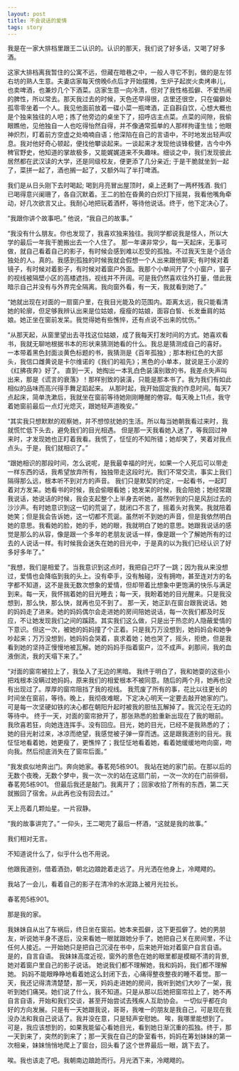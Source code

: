 ```yaml
---
layout: post
title: 不会说话的爱情
tags: story
---
```


我是在一家大排档里跟王二认识的。认识的那天，我们说了好多话，又喝了好多酒。

这家大排档离我暂住的公寓不远，但藏在暗巷之中，一般人寻它不到，做的是左邻右坊的熟人生意。夫妻店家每天傍晚6点后才开始摆摊，生炉子起炭火卖烤串儿，也卖啤酒，也兼炒几个下酒菜。店家生意一向冷清，但对了我性格孤僻、不爱热闹的脾性，所以常去。那天我过去的时候，天色还早得很，店里还很空，只在偏僻处孤零零坐着一个人。我见他面前放着一碟小菜一瓶啤酒，正自斟自饮，心想大概也是个独来独往的人吧；拣了他旁边的桌坐下了，招呼店主点菜。点菜的间隙，我偷眼瞧他，见他独自一人也吃得怡然自得，并不像通常孤单的人那样拘谨生怯；他眼神炽烈，盯着前方空虚之处喃喃自语；他深陷在自己的言语中，不时地发出轻声叹息。我对他好奇心顿起，便找他攀谈起来。一谈起来才发现他谈锋极健，古今中外稗官野史，他知道的掌故极多，又能娓娓道来不失趣味。细谈之中，我们发现彼此居然都在武汉读的大学，还是同级校友，便更添了几分亲近; 于是干脆就坐到一起了，菜拼一起了，酒也搁一起了，又额外叫了半打啤酒。

我们是从日头刚下去时喝起; 喝到月亮冒出屋顶时，桌上还剩了一两杯残酒. 我们已喝得意兴阑珊了，各自沉默着。王二的脸在昏黄的白炽灯下摇晃，我看他嘴角牵动，好几次欲言又止。我耐心地把玩着酒杯，等待他说话。终于，他下定决心了。

“我跟你讲个故事吧。” 他说，“我自己的故事。”

“我没有什么朋友。你也发现了，我喜欢独来独往。我同学都说我是怪人，所以大学的最后一年我干脆搬出去一个人住了。 那一年课非常少，每一天起床，无事可做，就自己看着自己的影子，有时候会感到难以忍受的孤独。不过我天生是个适合独处的人。真的。我感到孤独的时候我就会假想一个人出来跟他聊天; 有时候对着镜子，有时候对着影子，有时候对着窗户外面。我那个小单间开了个小窗户，窗子的视线被隔壁小区的高楼遮挡，视线并不开阔。可是我仍然喜欢往外打量，借此我暗示自己并没有与外界完全隔离。我向窗外看，有一天，我就看到她了。”

“她就出现在对面的一扇窗户里，在我目光能及的范围内。距离太远，我只能看清她的轮廓，但足够我辨认出来是位姑娘，瘦瘦的姑娘，面容白皙、长发垂肩的姑娘。她正坐在窗前发呆。我觉得她有些憔悴，还有点说不出来的忧伤。”

“从那天起，从窗里望出去寻找这位姑娘，成了我每天打发时间的方式。她喜欢看书，我就无聊地根据书本的形状来猜测她看的什么。我总是猜测成自己的喜好。 一本带着黑色封面淡黄色标题的书，我猜测是《百年孤独》; 那本粉红色的大部头，我信口雌黄说是卡尔维诺的《我们的祖先》；黑色的小单本，就说是王小波的《红拂夜奔》好了。 直到一天，她掏出一本乳白色装潢别致的书，我差点失声叫出来，那是《谎言的衰落》！那样别致的装潢，只能是那本书了。我为我们有如此相似的品味而高兴得手舞足蹈起来。 从那时起，我开始固定我的作息时间。每天7点起床，简单洗漱后，我就坐在窗前等待她刚刚睡醒的倦容。每天晚上11点，我守着她窗前最后一点灯光熄灭，跟她轻声道晚安。”

“其实我只想默默的观察她，并不想惊扰她的生活。所以每当她朝我看过来时，我就慌忙低下头去，避免我们的目光相遇。 但是那一天我看她入迷了，等我回过神来时，才发现她也正盯着我看。我慌了，怔怔的不知所错；她却笑了，笑着对我点点头。于是，我们就相识了。”

“跟她相识的那段时间，怎么说呢，是我最幸福的时光，如果一个人死后可以带走一样东西的话，我希望放弃所有，独独带走这段时光。我们不常交流，事实上我们隔得那么远，根本听不到对方的声音。 我们只是默契的约定，一起看书，一起盯着对方发呆。她看书的时候，我会偷眼看她；她发呆的时候，我会陪她；她经常跟我说话，她说话的时候，我会支起整个上半身去听她，虽然听到的只是风刮过去的沙沙声。有时她意识到这一切的荒诞了，就闭口不言了，摇着头对我笑。我就陪着她笑；但是我会告诉她，这一切都不荒诞。虽然听不到她的声音，但是我依然明白她的意思。我看她的脸，她的手，她的眼，我就明白了她的意思。她跟我说话的感觉是那么的从容，像是跟一个多年的老朋友说话一样，像是跟一个了解她所有的过去的人说话一样。有时候我会迷失在她的目光中，于是真的以为我们已经认识了好多好多年了。”

“我想，我们是相爱了。当我意识到这点时，我把自己吓了一跳；因为我从来没想过，爱情也会降临到我的头上。没有牵手，没有触碰，没有拥吻，甚至连对方的名字都不知道，这不是我无数次想象的爱情，但却带着比想象中更饱满的快乐与满足到来。每一天，我怀揣着她的目光睡去；每一天，我盼着她的目光醒来。只是我没想到，那么快，那么快，就再也见不到了。 那一天，她正趴在窗台跟我说话。她的妈妈走了进来。她的妈妈偶尔会走进她的房间陪她说话，每一次我们都及时反应，不让她发现我们之间的蹊跷。其实我们这么做，只是出于热恋的人隐蔽爱情的下意识。但这一次，被她的妈妈撞了个正着。只是我万万没想到，她妈妈会和她争吵起来；万万没想到，她妈妈会哭着，哀求着她；她也哭了，摇头，拒绝，但是我看到她的坚持正慢慢地被瓦解。她的妈妈手指着窗户，泣不成声。刹那间，我的血液倒流，我的天塌下来了。”

“对面的窗帘被拉上了，我坠入了无边的黑暗。 我终于明白了，我和她耍的这些小把戏根本没瞒过她妈妈，原来我们的相爱根本不被同意。随后的两个月，她再也没有出现过了。厚厚的窗帘阻挡了我的视线。 我荒废了所有的事，花比以往更长的时间坐在窗前，等待。晚上，我彻夜难眠，下定决心明天一定要去敲开她家的门。可是每一次坚硬如铁的决心都在朝阳升起时被我的胆怯瓦解掉了。我沉沦在无边的等待中。 终于一天，对面的窗帘掀开了，那张熟悉的脸重新出现在了我的眼前。我欣喜若狂，向她连连挥手。没有回应。目光，她的目光，已经不是我熟悉的了；她的目光射过来，冰凉而绝望，我感觉被子弹一穿而透。这是跟我道别的目光。我怔怔地看着她，她更瘦了，更憔悴了；我怔怔地看着她，看着她缓缓地吻向窗，吻向我。然后彻底消失在了窗帘后面。”

“我发疯似地奔出门。奔向她家。春茗苑5栋901。 我站在她的家门前。在那以后的无数个夜晚，无数个梦中，我一次一次的站在这扇门前，一次一次的在门前徘徊，春茗苑5栋901。 但最后我还是敲门。我离开了；回家收拾了所有的东西，第二天就搬回了宿舍。从此再也没有回去过。”

天上亮着几颗灿星。一片寂静。

“我的故事讲完了。” 一仰头，王二喝完了最后一杯酒，“这就是我的故事。”

我们相对无言。

不知道说什么了，似乎什么也不用说。

他跟我道别，借着酒劲，朝北边踉跄着走远了。月光洒在他身上，冷飕飕的。

我站了一会儿，看着自己的影子在清冷的水泥路上被月光拉长。

春茗苑5栋901。

那是我的家。

我妹妹自从出了车祸后，终日坐在窗前。她本来孤僻，这下更孤僻了。她的男朋友，听说她半身不遂后，没来看她一眼就跟她分手了。她把自己关在房间里，不让任何人接近。一开始她只是把自己沉浸在书中，后来她开始对着窗户自言自语。 是的，自言自语。 我妹妹高度近视，窗外的景色在她的眼里都是模糊不清的背景, 她对着窗户里自己的影子说话。 她说我们都不理解她，我和妈妈，我们都不理解她。 妈妈不能眼睁睁地看着她这么封闭下去，心痛得整夜整夜的睡不着觉。那一天，我还记得清清楚楚，那一天，妈妈走进她的房间，我听到她们大吵了一架，我听到她们痛哭。她们说了什么，我不知道。只是从那以后她把窗帘拉上了，她不再自言自语，开始和我们交谈，甚至开始尝试去残疾人互助协会。 一切似乎都在向好的方向发展。只是有一天她跟我说，哥哥，我唯一的朋友是我自己，可是现在我没办法和我自己说话了。我并没在意，只是轻声安慰她。 唉，我哪里能想到了。可是，我应该想到的，如果我能留心看她目光，看到她日渐沉重的孤独。终于，那一天到来了，突然的到来了；那一天我在自己的卧室看书，妈妈在筹划妹妹的第一次相亲，妹妹悄悄地爬上了窗台，回头看了这个世界最后一眼，跳下去了。

唉。我也该走了吧。我朝南边踉跄而行。月光洒下来，冷飕飕的。


